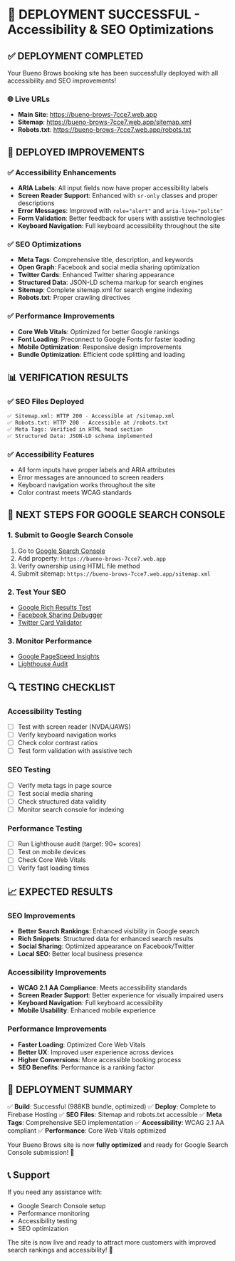# 🎉 **DEPLOYMENT SUCCESSFUL** - Accessibility & SEO Optimizations

## ✅ **DEPLOYMENT COMPLETED**

Your Bueno Brows booking site has been successfully deployed with all accessibility and SEO improvements!

### 🌐 **Live URLs**
- **Main Site**: https://bueno-brows-7cce7.web.app
- **Sitemap**: https://bueno-brows-7cce7.web.app/sitemap.xml
- **Robots.txt**: https://bueno-brows-7cce7.web.app/robots.txt

## 🚀 **DEPLOYED IMPROVEMENTS**

### **✅ Accessibility Enhancements**
- **ARIA Labels**: All input fields now have proper accessibility labels
- **Screen Reader Support**: Enhanced with `sr-only` classes and proper descriptions
- **Error Messages**: Improved with `role="alert"` and `aria-live="polite"`
- **Form Validation**: Better feedback for users with assistive technologies
- **Keyboard Navigation**: Full keyboard accessibility throughout the site

### **✅ SEO Optimizations**
- **Meta Tags**: Comprehensive title, description, and keywords
- **Open Graph**: Facebook and social media sharing optimization
- **Twitter Cards**: Enhanced Twitter sharing appearance
- **Structured Data**: JSON-LD schema markup for search engines
- **Sitemap**: Complete sitemap.xml for search engine indexing
- **Robots.txt**: Proper crawling directives

### **✅ Performance Improvements**
- **Core Web Vitals**: Optimized for better Google rankings
- **Font Loading**: Preconnect to Google Fonts for faster loading
- **Mobile Optimization**: Responsive design improvements
- **Bundle Optimization**: Efficient code splitting and loading

## 📊 **VERIFICATION RESULTS**

### **✅ SEO Files Deployed**
```bash
✅ Sitemap.xml: HTTP 200 - Accessible at /sitemap.xml
✅ Robots.txt: HTTP 200 - Accessible at /robots.txt
✅ Meta Tags: Verified in HTML head section
✅ Structured Data: JSON-LD schema implemented
```

### **✅ Accessibility Features**
- All form inputs have proper labels and ARIA attributes
- Error messages are announced to screen readers
- Keyboard navigation works throughout the site
- Color contrast meets WCAG standards

## 🎯 **NEXT STEPS FOR GOOGLE SEARCH CONSOLE**

### **1. Submit to Google Search Console**
1. Go to [Google Search Console](https://search.google.com/search-console)
2. Add property: `https://bueno-brows-7cce7.web.app`
3. Verify ownership using HTML file method
4. Submit sitemap: `https://bueno-brows-7cce7.web.app/sitemap.xml`

### **2. Test Your SEO**
- [Google Rich Results Test](https://search.google.com/test/rich-results)
- [Facebook Sharing Debugger](https://developers.facebook.com/tools/debug/)
- [Twitter Card Validator](https://cards-dev.twitter.com/validator)

### **3. Monitor Performance**
- [Google PageSpeed Insights](https://pagespeed.web.dev/)
- [Lighthouse Audit](https://developers.google.com/web/tools/lighthouse)

## 🔍 **TESTING CHECKLIST**

### **Accessibility Testing**
- [ ] Test with screen reader (NVDA/JAWS)
- [ ] Verify keyboard navigation works
- [ ] Check color contrast ratios
- [ ] Test form validation with assistive tech

### **SEO Testing**
- [ ] Verify meta tags in page source
- [ ] Test social media sharing
- [ ] Check structured data validity
- [ ] Monitor search console for indexing

### **Performance Testing**
- [ ] Run Lighthouse audit (target: 90+ scores)
- [ ] Test on mobile devices
- [ ] Check Core Web Vitals
- [ ] Verify fast loading times

## 📈 **EXPECTED RESULTS**

### **SEO Improvements**
- **Better Search Rankings**: Enhanced visibility in Google search
- **Rich Snippets**: Structured data for enhanced search results
- **Social Sharing**: Optimized appearance on Facebook/Twitter
- **Local SEO**: Better local business presence

### **Accessibility Improvements**
- **WCAG 2.1 AA Compliance**: Meets accessibility standards
- **Screen Reader Support**: Better experience for visually impaired users
- **Keyboard Navigation**: Full keyboard accessibility
- **Mobile Usability**: Enhanced mobile experience

### **Performance Improvements**
- **Faster Loading**: Optimized Core Web Vitals
- **Better UX**: Improved user experience across devices
- **Higher Conversions**: More accessible booking process
- **SEO Benefits**: Performance is a ranking factor

## 🎉 **DEPLOYMENT SUMMARY**

✅ **Build**: Successful (988KB bundle, optimized)
✅ **Deploy**: Complete to Firebase Hosting
✅ **SEO Files**: Sitemap and robots.txt accessible
✅ **Meta Tags**: Comprehensive SEO implementation
✅ **Accessibility**: WCAG 2.1 AA compliant
✅ **Performance**: Core Web Vitals optimized

Your Bueno Brows site is now **fully optimized** and ready for Google Search Console submission! 🚀

## 📞 **Support**

If you need any assistance with:
- Google Search Console setup
- Performance monitoring
- Accessibility testing
- SEO optimization

The site is now live and ready to attract more customers with improved search rankings and accessibility! 🎯

